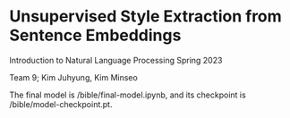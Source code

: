 # Unsupervised Style Extraction from Sentence Embeddings
Introduction to Natural Language Processing Spring 2023

Team 9; Kim Juhyung, Kim Minseo

The final model is /bible/final-model.ipynb, and its checkpoint is /bible/model-checkpoint.pt.
